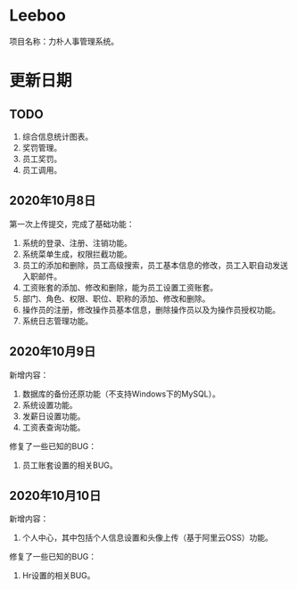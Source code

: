 # Leeboo
项目名称：力朴人事管理系统。

# 更新日期

## TODO

1. 综合信息统计图表。
2. 奖罚管理。
3. 员工奖罚。
4. 员工调用。

## 2020年10月8日

第一次上传提交，完成了基础功能：

1. 系统的登录、注册、注销功能。
2. 系统菜单生成，权限拦截功能。
3. 员工的添加和删除，员工高级搜索，员工基本信息的修改，员工入职自动发送入职邮件。
4. 工资账套的添加、修改和删除，能为员工设置工资账套。
5. 部门、角色、权限、职位、职称的添加、修改和删除。
6. 操作员的注册，修改操作员基本信息，删除操作员以及为操作员授权功能。
7. 系统日志管理功能。

## 2020年10月9日

新增内容：

1. 数据库的备份还原功能（不支持Windows下的MySQL）。
2. 系统设置功能。
3. 发薪日设置功能。
4. 工资表查询功能。

修复了一些已知的BUG：
1. 员工账套设置的相关BUG。

## 2020年10月10日

新增内容：
1. 个人中心，其中包括个人信息设置和头像上传（基于阿里云OSS）功能。

修复了一些已知的BUG：

1. Hr设置的相关BUG。